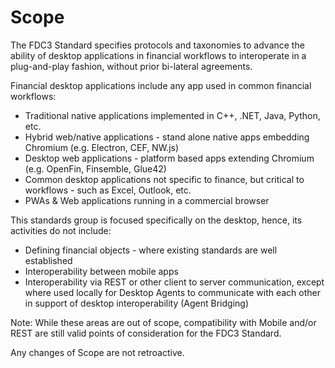 # Scope

The FDC3 Standard specifies protocols and taxonomies to advance the ability of desktop applications in financial workflows to interoperate in a plug-and-play fashion, without prior bi-lateral agreements.

Financial desktop applications include any app used in common financial workflows:

* Traditional native applications implemented in C++, .NET, Java, Python, etc.
* Hybrid web/native applications - stand alone native apps embedding Chromium (e.g. Electron, CEF, NW.js)
* Desktop web applications - platform based apps extending Chromium (e.g. OpenFin, Finsemble, Glue42)
* Common desktop applications not specific to finance, but critical to workflows - such as Excel, Outlook, etc.
* PWAs & Web applications running in a commercial browser

This standards group is focused specifically on the desktop, hence, its activities do not include:

* Defining financial objects - where existing standards are well established
* Interoperability between mobile apps
* Interoperability via REST or other client to server communication, except where used locally for Desktop Agents to communicate with each other in support of desktop interoperability (Agent Bridging)

Note: While these areas are out of scope, compatibility with Mobile and/or REST are still valid points of consideration for the FDC3 Standard.

Any changes of Scope are not retroactive.
